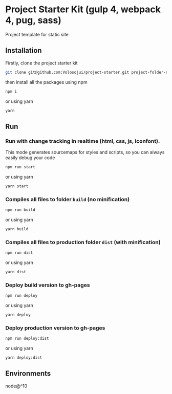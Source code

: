 # Project Starter Kit (gulp 4, webpack 4, pug, sass)

Project template for static site

## Installation

Firstly, clone the project starter kit

```bash
git clone git@github.com:Volosojui/project-starter.git project-folder-name && cd project-folder-name
```

then install all the packages using npm

```bash
npm i
```

or using yarn

```bash
yarn
```

## Run

### Run with change tracking in realtime (html, css, js, iconfont).

This mode generates sourcemaps for styles and scripts, so you can always easily debug your code

```bash
npm run start
```

or using yarn

```bash
yarn start
```

### Compiles all files to folder `build` (no minification)

```bash
npm run build
```

or using yarn

```bash
yarn build
```

### Compiles all files to production folder `dist` (with minification)

```bash
npm run dist
```

or using yarn

```bash
yarn dist
```

### Deploy build version to gh-pages

```bash
npm run deploy
```

or using yarn

```bash
yarn deploy
```

### Deploy production version to gh-pages

```bash
npm run deploy:dist
```

or using yarn

```bash
yarn deploy:dist
```

## Environments

node@^10
